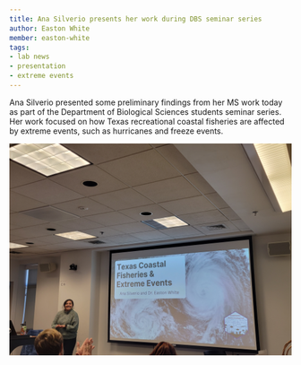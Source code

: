 ```yaml
---
title: Ana Silverio presents her work during DBS seminar series
author: Easton White
member: easton-white 
tags:
- lab news
- presentation
- extreme events
---
```



Ana Silverio presented some preliminary findings from her MS work today as part of the Department of Biological Sciences students seminar series. Her work focused on how Texas recreational coastal fisheries are affected by extreme events, such as hurricanes and freeze events. 

![Ana presenting some preliminary findings for her MS work](/images/blog_post_images/ana-seminar-series.jpg "Ana presenting some preliminary findings for her MS work")

